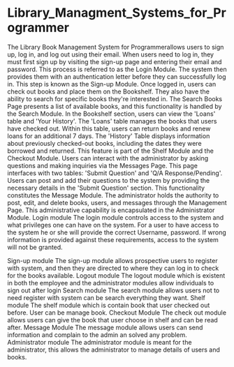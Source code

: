 # Library_Managment_Systems_for_Programmer
The Library Book Management System for Programmerallows users to sign up, log in, and log out using their email. When users need to log in, they must first sign up by visiting the sign-up page and entering their email and password. This process is referred to as the Login Module. The system then provides them with an authentication letter before they can successfully log in. This step is known as the Sign-up Module. Once logged in, users can check out books and place them on the Bookshelf. They also have the ability to search for specific books they're interested in. The Search Books Page presents a list of available books, and this functionality is handled by the Search Module. In the Bookshelf section, users can view the 'Loans' table and 'Your History'. The 'Loans' table manages the books that users have checked out. Within this table, users can return books and renew loans for an additional 7 days. The 'History' Table displays information about previously checked-out books, including the dates they were borrowed and returned. This feature is part of the Shelf Module and the Checkout Module. Users can interact with the administrator by asking questions and making inquiries via the Messages Page. This page interfaces with two tables: 'Submit Question' and 'Q/A Response/Pending'. Users can post and add their questions to the system by providing the necessary details in the 'Submit Question' section. This functionality constitutes the Message Module. The administrator holds the authority to post, edit, and delete books, users, and messages through the Management Page. This administrative capability is encapsulated in the Administrator  Module.
Login module
The login module controls access to the system and what privileges one can have on the system. For a user to have access to the system he or she will provide the correct Username, password. If wrong information is provided against these requirements, access to the system will not be granted.

Sign-up module
The sign-up module allows prospective users to register with system, and then they are directed to where they can log in to check for the books available.
Logout module
The logout module which is existent in both the employee and the administrator modules allow individuals to sign out after login
Search module
The search module allows users not to need register with system can be search everything they want.
Shelf module
The shelf module which is contain book that user checked out before. User can be manage book.
Checkout Module
The check out module allows users can give the book that user choose in shelf and can be read after.
Message Module
The message module allows users can send information and complain to the admin an solved any problem.
Administrator module
The administrator module is meant for the administrator, this allows the administrator to manage details of users and books.	
